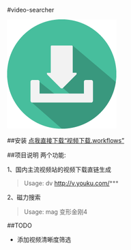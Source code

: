 #video-searcher

![](src/icon.png)

##安装
[点我直接下载“视频下载.workflows”](https://raw.githubusercontent.com/jShi-git/video-searcher/master/download/%E8%A7%86%E9%A2%91%E4%B8%8B%E8%BD%BD.alfredworkflow)

##项目说明
两个功能:

1、国内主流视频站的视频下载直链生成
> Usage: dv http://v.youku.com/***


2、磁力搜索
> Usage: mag 变形金刚4

##TODO
- 添加视频清晰度筛选